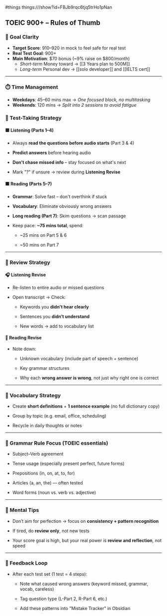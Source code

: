 #things things:///show?id=FBJb9rqc6tjq5trHo1pNan
## TOEIC 900+ – Rules of Thumb

### 🎯 Goal Clarity
- **Target Score**: 910–920 in mock to feel safe for real test
- **Real Test Goal**: 900+
- **Main Motivation**: $70 bonus (~9% raise on $800/month)
    - *Short-term* Money toward -> [[3 Years plan to 500M]]
    - *Long-term* Personal dev -> [[solo developer]] and [[IELTS cert]]
---
### ⏱️ Time Management
- **Weekdays**: 45–60 mins max → *One focused block, no multitasking*
- **Weekends**: 120 mins → *Split into 2 sessions to avoid fatigue*
### 🧪 Test-Taking Strategy

#### 🟦 Listening (Parts 1–4)

- Always **read the questions before audio starts** (Part 3 & 4)
    
- **Predict answers** before hearing audio
    
- **Don't chase missed info** – stay focused on what's next
    
- Mark "?" if unsure → review during **Listening Revise**
    

#### 🟧 Reading (Parts 5–7)

- **Grammar**: Solve fast – don't overthink if stuck
    
- **Vocabulary**: Eliminate obviously wrong answers
    
- **Long reading (Part 7)**: Skim questions → scan passage
    
- Keep pace: **~75 mins total**, spend:
    
    - ~25 mins on Part 5 & 6
        
    - ~50 mins on Part 7
        

---

### 🔁 Review Strategy

#### 🎧 Listening Revise

- Re-listen to entire audio or missed questions
    
- Open transcript → Check:
    
    - Keywords you **didn't hear clearly**
        
    - Sentences you **didn’t understand**
        
    - New words → add to vocabulary list
        

#### 📖 Reading Revise

- Note down:
    
    - Unknown vocabulary (include part of speech + sentence)
        
    - Key grammar structures
        
    - Why each **wrong answer is wrong**, not just why right one is correct
        

---

### 📘 Vocabulary Strategy

- Create **short definitions** + **1 sentence example** (no full dictionary copy)
    
- Group by topic (e.g. email, office, scheduling)
    
- Recycle in daily thoughts or notes
    

---

### 🧱 Grammar Rule Focus (TOEIC essentials)

- Subject–Verb agreement
    
- Tense usage (especially present perfect, future forms)
    
- Prepositions (in, on, at, to, for)
    
- Articles (a, an, the) — often tested
    
- Word forms (noun vs. verb vs. adjective)
    

---

### 🧠 Mental Tips

- Don’t aim for perfection → focus on **consistency + pattern recognition**
    
- If tired, do **review only**, not new tests
    
- Your score goal is high, but your real power is **review and reflection**, not speed
    

---

### 🔂 Feedback Loop

- After each test set (1 test = 4 steps):
    
    - Note what caused wrong answers (keyword missed, grammar, vocab, careless)
        
    - Tag question type (L-Part 2, R-Part 6, etc.)
        
    - Add these patterns into "Mistake Tracker" in Obsidian